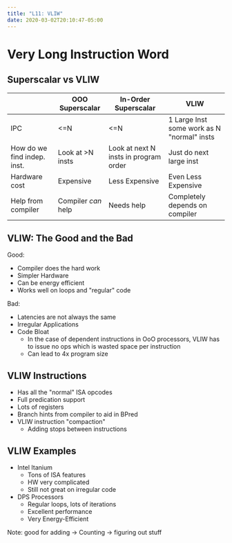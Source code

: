 ```yaml
---
title: "L11: VLIW"
date: 2020-03-02T20:10:47-05:00
---
```


# Very Long Instruction Word

## Superscalar vs VLIW

||OOO Superscalar|In-Order Superscalar|VLIW|
|-|-|-|-|
|IPC|<=N|<=N|1 Large Inst some work as N "normal" insts|
|How do we find indep. inst.|Look at >N insts|Look at next N insts in program order|Just do next large inst|
|Hardware cost|Expensive|Less Expensive|Even Less Expensive|
|Help from compiler|Compiler *can* help|Needs help|Completely depends on compiler|

## VLIW: The Good and the Bad

Good:
- Compiler does the hard work
- Simpler Hardware
- Can be energy efficient
- Works well on loops and "regular" code

Bad:
- Latencies are not always the same
- Irregular Applications
- Code Bloat
  - In the case of dependent instructions in OoO processors, VLIW has to issue no ops which is wasted space per instruction
  - Can lead to 4x program size

## VLIW Instructions

- Has all the "normal" ISA opcodes
- Full predication support
- Lots of registers
- Branch hints from compiler to aid in BPred
- VLIW instruction "compaction"
  - Adding stops between instructions

## VLIW Examples

- Intel Itanium
  - Tons of ISA features
  - HW very complicated
  - Still not great on irregular code
- DPS Processors
  - Regular loops, lots of iterations
  - Excellent performance
  - Very Energy-Efficient

Note: good for adding -> Counting -> figuring out stuff
